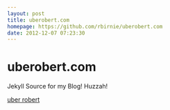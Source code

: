 ```yaml
---
layout: post
title: uberobert.com
homepage: https://github.com/rbirnie/uberobert.com
date: 2012-12-07 07:23:30
---
```

uberobert.com
=============

Jekyll Source for my Blog! Huzzah! 

[uber robert](http://uberobert.com)


